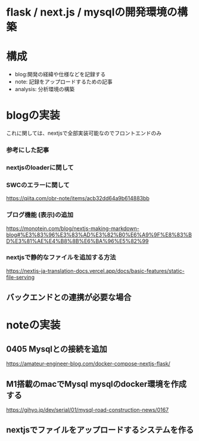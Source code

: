 # flask / next.js / mysqlの開発環境の構築

# 構成
- blog:開発の経緯や仕様などを記録する
- note: 記録をアップロードするための記事
- analysis: 分析環境の構築


# blogの実装
これに関しては、nextjsで全部実装可能なのでフロントエンドのみ

### 参考にした記事

### nextjsのloaderに関して


### SWCのエラーに関して
https://qiita.com/obr-note/items/acb32dd64a9b614883bb



### ブログ機能 (表示)の追加
https://monotein.com/blog/nextjs-making-markdown-blog#%E3%83%96%E3%83%AD%E3%82%B0%E6%A9%9F%E8%83%BD%E3%81%AE%E4%B8%8B%E6%BA%96%E5%82%99

### nextjsで静的なファイルを追加する方法
https://nextjs-ja-translation-docs.vercel.app/docs/basic-features/static-file-serving



## バックエンドとの連携が必要な場合

# noteの実装
## 0405 Mysqlとの接続を追加
https://amateur-engineer-blog.com/docker-compose-nextjs-flask/

## M1搭載のmacでMysql mysqlのdocker環境を作成する
https://gihyo.jp/dev/serial/01/mysql-road-construction-news/0167

## nextjsでファイルをアップロードするシステムを作る